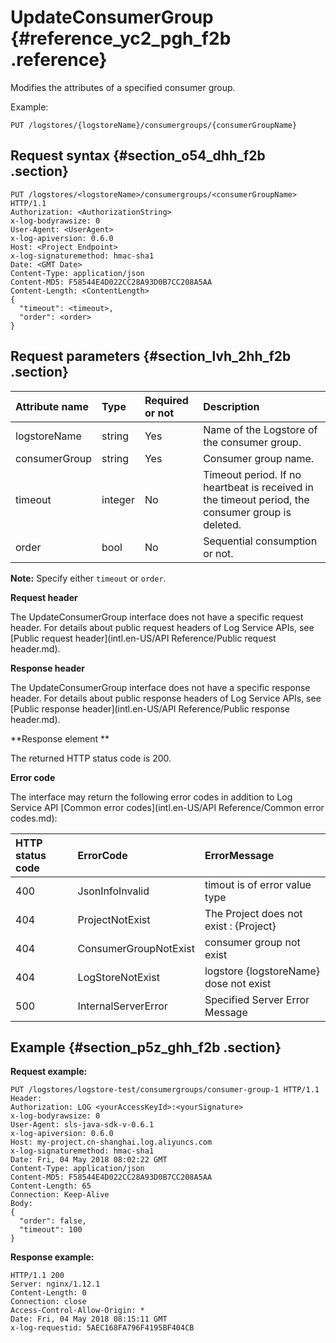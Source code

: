# UpdateConsumerGroup {#reference_yc2_pgh_f2b .reference}

Modifies the attributes of a specified consumer group.

Example:

```
PUT /logstores/{logstoreName}/consumergroups/{consumerGroupName}
```

## Request syntax {#section_o54_dhh_f2b .section}

```
PUT /logstores/<logstoreName>/consumergroups/<consumerGroupName> HTTP/1.1
Authorization: <AuthorizationString> 
x-log-bodyrawsize: 0
User-Agent: <UserAgent>
x-log-apiversion: 0.6.0
Host: <Project Endpoint>
x-log-signaturemethod: hmac-sha1
Date: <GMT Date>
Content-Type: application/json
Content-MD5: F58544E4D022CC28A93D0B7CC208A5AA
Content-Length: <ContentLength>
{
  "timeout": <timeout>,
  "order": <order>
}
```

## Request parameters {#section_lvh_2hh_f2b .section}

|Attribute name|Type |Required or not|Description|
|:-------------|:----|:--------------|:----------|
|logstoreName|string|Yes|Name of the Logstore of the consumer group.|
|consumerGroup|string|Yes|Consumer group name.|
|timeout |integer|No |Timeout period. If no heartbeat is received in the timeout period, the consumer group is deleted.|
|order|bool |No|Sequential consumption or not.|

**Note:** Specify either `timeout` or `order`.

**Request header**

The UpdateConsumerGroup interface does not have a specific request header. For details about public request headers of Log Service APIs, see [Public request header](intl.en-US/API Reference/Public request header.md).

**Response header**

The UpdateConsumerGroup interface does not have a specific response header. For details about public response headers of Log Service APIs, see [Public response header](intl.en-US/API Reference/Public response header.md).

**Response element **

The returned HTTP status code is 200.

**Error code**

The interface may return the following error codes in addition to Log Service API [Common error codes](intl.en-US/API Reference/Common error codes.md):

|HTTP status code|ErrorCode|ErrorMessage|
|:---------------|:--------|:-----------|
|400|JsonInfoInvalid|timout is of error value type|
|404|ProjectNotExist|The Project does not exist : \{Project\}|
|404|ConsumerGroupNotExist|consumer group not exist|
|404|LogStoreNotExist|logstore \{logstoreName\} dose not exist|
|500|InternalServerError|Specified Server Error Message|

## Example {#section_p5z_ghh_f2b .section}

**Request example:**

```
PUT /logstores/logstore-test/consumergroups/consumer-group-1 HTTP/1.1
Header:
Authorization: LOG <yourAccessKeyId>:<yourSignature>
x-log-bodyrawsize: 0
User-Agent: sls-java-sdk-v-0.6.1
x-log-apiversion: 0.6.0
Host: my-project.cn-shanghai.log.aliyuncs.com
x-log-signaturemethod: hmac-sha1
Date: Fri, 04 May 2018 08:02:22 GMT
Content-Type: application/json
Content-MD5: F58544E4D022CC28A93D0B7CC208A5AA
Content-Length: 65
Connection: Keep-Alive
Body:
{
  "order": false,
  "timeout": 100
}
```

**Response example:**

```
HTTP/1.1 200
Server: nginx/1.12.1
Content-Length: 0
Connection: close
Access-Control-Allow-Origin: *
Date: Fri, 04 May 2018 08:15:11 GMT
x-log-requestid: 5AEC168FA796F4195BF404CB
```

